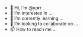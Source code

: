 - 👋 Hi, I’m @yprr
- 👀 I’m interested in ...
- 🌱 I’m currently learning ...
- 💞️ I’m looking to collaborate on ...
- 📫 How to reach me ...

<!---
yprr/yprr is a ✨ special ✨ repository because its `README.md` (this file) appears on your GitHub profile.
You can click the Preview link to take a look at your changes.
--->
